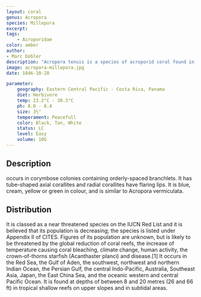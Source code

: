 ```yaml
---
layout: coral
genus: Acropora
species: Millepora
excerpt: 
tags:
    - Acroporidae
color: amber
author:
- Marc Dobler
description: "Acropora tenuis is a species of acroporid coral found in the Red Sea, the Gulf of Aden, the southwest, northwest and northern Indian Ocean, the Persian Gulf, the central Indo-Pacific, Australia, Southeast Asia, Japan, the East China Sea and the oceanic west and central Pacific Ocean. It occurs in tropical shallow reefs on upper slopes and in subtidal habitats, at depths of 8 to 20 metres"
image: acropora-millepora.jpg
date: 1846-10-28

parameter:
    geography: Eastern Central Pacific - Costa Rica, Panama
    diet: Herbivore
    temp: 23.2°C - 30.3°C
    ph: 8.0 - 8.4
    size: 3½"
    temperament: Peacefull
    color: Black, Tan, White
    status: LC
    level: Easy
    volume: 10G
---
```


## Description

 occurs in corymbose colonies containing orderly-spaced branchlets. It has tube-shaped axial corallites and radial corallites have flaring lips. It is blue, cream, yellow or green in colour, and is similar to Acropora vermiculata.

## Distribution

It is classed as a near threatened species on the IUCN Red List and it is believed that its population is decreasing; the species is listed under Appendix II of CITES. Figures of its population are unknown, but is likely to be threatened by the global reduction of coral reefs, the increase of temperature causing coral bleaching, climate change, human activity, the crown-of-thorns starfish (Acanthaster planci) and disease.[1] It occurs in the Red Sea, the Gulf of Aden, the southwest, northwest and northern Indian Ocean, the Persian Gulf, the central Indo-Pacific, Australia, Southeast Asia, Japan, the East China Sea, and the oceanic western and central Pacific Ocean. It is found at depths of between 8 and 20 metres (26 and 66 ft) in tropical shallow reefs on upper slopes and in subtidal areas.
